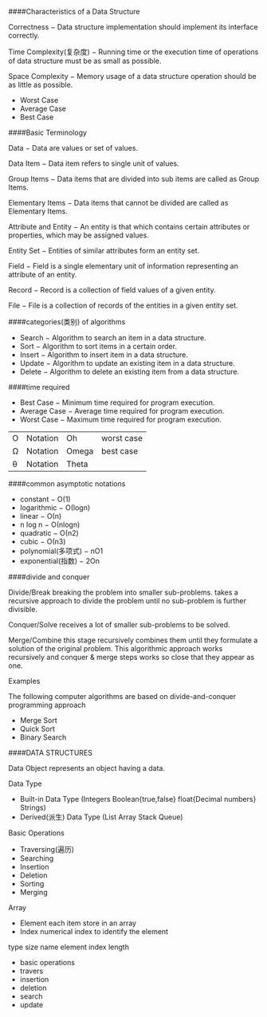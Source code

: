 ####Characteristics of a Data Structure

Correctness − Data structure implementation should implement its interface correctly.

Time Complexity(复杂度) − Running time or the execution time of operations of data structure must be as small as possible.

Space Complexity − Memory usage of a data structure operation should be as little as possible.

* Worst Case
* Average Case 
* Best Case

####Basic Terminology

Data − Data are values or set of values.

Data Item − Data item refers to single unit of values.

Group Items − Data items that are divided into sub items are called as Group Items.

Elementary Items − Data items that cannot be divided are called as Elementary Items.

Attribute and Entity − An entity is that which contains certain attributes or properties, which may be assigned values.

Entity Set − Entities of similar attributes form an entity set.

Field − Field is a single elementary unit of information representing an attribute of an entity.

Record − Record is a collection of field values of a given entity.

File − File is a collection of records of the entities in a given entity set.

####categories(类别) of algorithms 

* Search − Algorithm to search an item in a data structure.
* Sort − Algorithm to sort items in a certain order.
* Insert − Algorithm to insert item in a data structure.
* Update − Algorithm to update an existing item in a data structure.
* Delete − Algorithm to delete an existing item from a data structure.

####time required 
* Best Case − Minimum time required for program execution.
* Average Case − Average time required for program execution.
* Worst Case − Maximum time required for program execution.


| | | | |
| --- | --- | --- |  ---|
|Ο | Notation | Oh | worst case |
|Ω | Notation | Omega | best case|
|θ | Notation  | Theta | |

####common asymptotic notations
* constant	−	Ο(1)
* logarithmic	−	Ο(logn)
* linear	−	Ο(n)
* n log n	−	Ο(nlogn)
* quadratic	−	Ο(n2)
* cubic	−	Ο(n3)
* polynomial(多项式)	−	nΟ1
* exponential(指数)	−	2Οn

####divide and conquer

Divide/Break
breaking the problem into smaller sub-problems.
takes a recursive approach to divide the problem until no sub-problem is further divisible. 

Conquer/Solve
receives a lot of smaller sub-problems to be solved. 

Merge/Combine
this stage recursively combines them until they formulate a solution of the original problem. 
This algorithmic approach works recursively and conquer & merge steps works so close that they appear as one.

Examples

The following computer algorithms are based on divide-and-conquer programming approach 
* Merge Sort
* Quick Sort
* Binary Search

####DATA STRUCTURES

Data Object represents an object having a data.

Data Type
* Built-in Data Type  (Integers Boolean{true,false} float{Decimal numbers} Strings)
* Derived(派生) Data Type (List Array Stack Queue)

Basic Operations
* Traversing(遍历)
* Searching
* Insertion
* Deletion
* Sorting
* Merging

Array
* Element  each item store in an array 
* Index numerical index  to identify the element 

type size name element index length

* basic operations
* travers
* insertion
* deletion
* search
* update






